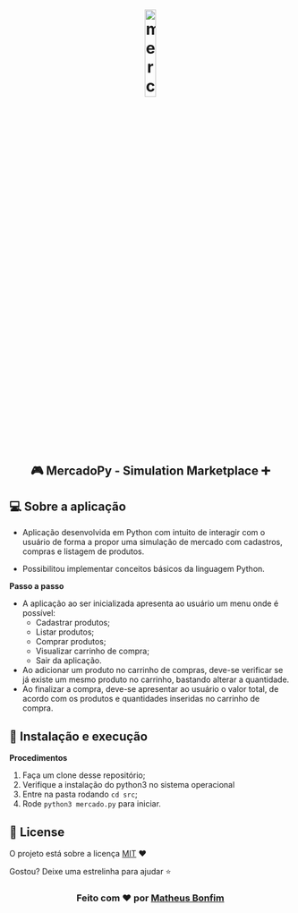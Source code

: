 <h1 align="center">
  <img alt="mercado" src=".github/python.png" width="20%"/>
</h1>

<h2 align="center">
  🎮 MercadoPy - Simulation Marketplace ➕  
</h2>

<!-- Tópicos -->

## 💻 Sobre a aplicação
- Aplicação desenvolvida em Python com intuito de interagir com o usuário de forma a propor uma simulação de mercado com cadastros, compras e listagem de produtos.

- Possibilitou implementar conceitos básicos da linguagem Python.

<p><strong>Passo a passo</strong></p>

- A aplicação ao ser inicializada apresenta ao usuário um menu onde é possível:
  - Cadastrar produtos;
  - Listar produtos; 
  - Comprar produtos;
  - Visualizar carrinho de compra;
  - Sair da aplicação.
- Ao adicionar um produto no carrinho de compras, deve-se verificar se já existe um mesmo produto no carrinho, bastando alterar a quantidade.
- Ao finalizar a compra, deve-se apresentar ao usuário o valor total, de acordo com os produtos e quantidades inseridas no carrinho de compra.

## 🚀 Instalação e execução

 <p><strong>Procedimentos</strong></p>

1. Faça um clone desse repositório;
2. Verifique a instalação do python3 no sistema operacional
3. Entre na pasta rodando `cd src`;
4. Rode `python3 mercado.py` para iniciar.

## :memo: License

O projeto está sobre a licença [MIT](./LICENSE) ❤️ 

Gostou? Deixe uma estrelinha para ajudar ⭐

<!-- Mensagem final -->
<h3 align="center">
Feito com ❤️ por <a href="https://www.linkedin.com/in/matheus-de-farias-bonfim-448667169/">Matheus Bonfim</a>
</h3>
 
